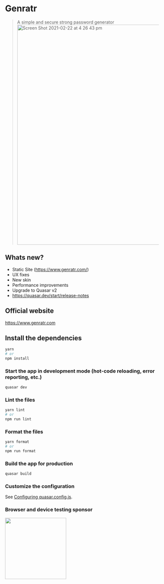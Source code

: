 # Genratr

> A simple and secure strong password generator
> <img width="718" alt="Screen Shot 2021-02-22 at 4 26 43 pm" src="https://user-images.githubusercontent.com/6112201/108666345-fe45de00-752a-11eb-81de-5fcd697f6c66.png">

## Whats new?

- Static Site (https://www.genratr.com/)
- UX fixes
- New skin
- Performance improvements
- Upgrade to Quasar v2
- https://quasar.dev/start/release-notes

## Official website

<a href="https://www.genratr.com">https://www.genratr.com</a>

## Install the dependencies

```bash
yarn
# or
npm install
```

### Start the app in development mode (hot-code reloading, error reporting, etc.)

```bash
quasar dev
```

### Lint the files

```bash
yarn lint
# or
npm run lint
```

### Format the files

```bash
yarn format
# or
npm run format
```

### Build the app for production

```bash
quasar build
```

### Customize the configuration

See [Configuring quasar.config.js](https://quasar.dev/quasar-cli/quasar-conf-js).

### Browser and device testing sponsor

<a target="_blank" href="http://browserstack.com/"><img width=200 src="https://user-images.githubusercontent.com/6112201/55602201-28b01600-57b0-11e9-99c5-33e8e2dab268.png" /></a>
